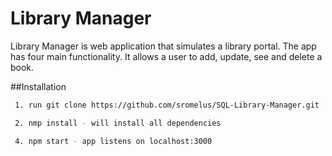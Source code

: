 # Library Manager

Library Manager is web application that simulates a library portal. The app has four main functionality. It allows a user to add, update, see and delete a book.   

##Installation

```bash
 1. run git clone https://github.com/sromelus/SQL-Library-Manager.git

 2. nmp install - will install all dependencies

 4. npm start - app listens on localhost:3000
```
